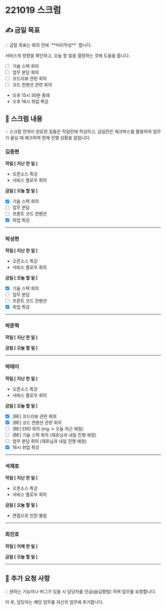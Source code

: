 # 221019 스크럼

## ✍ 금일 목표

<aside>
💡 금일 목표는 회의 전에 `**미리작성**` 합니다.

서비스의 방향을 확인하고, 오늘 할 일을 결정하는 것에 도움을 줍니다.

</aside>

- [ ]  기술 스택 회의
- [ ]  업무 분담 회의
- [ ]  코드리뷰 관련 회의
- [ ]  코드 컨벤션 관련 회의
- 오후 15시 30분 종례
- 오후 16시 취업 특강

## 📑 스크럼 내용

<aside>
💡 스크럼 전까지 완료한 일들은 작일란에 작성하고, 
금일란은 체크박스를 활용하여 업무가 끝날 때 체크하여 현재 진행 상황을 알립니다.

</aside>

### 김종현

**작일 [ 지난 한 일 ]**

- 오픈소스 특강
- 서비스 플로우 회의

**금일 [ 오늘 할 일 ]**

- [x]  기술 스택 회의
- [ ]  업무 분담
- [ ]  프론트 코드 컨벤션
- [x]  취업 특강

---

### 박성현

**작일 [ 지난 한 일 ]**

- 오픈소스 특강
- 서비스 플로우 회의

**금일 [ 오늘 할 일 ]**

- [x]  기술 스택 회의
- [ ]  업무 분담
- [ ]  프론트 코드 컨벤션
- [x]  취업 특강

---

### 박준혁

**작일 [ 지난 한 일 ]**

**금일 [ 오늘 할 일 ]**

---

### 박태이

**작일 [ 지난 한 일 ]**

- 오픈소스 특강
- 서비스 플로우 회의

**금일 [ 오늘 할 일 ]**

- [x]  [BE] 코드리뷰 관련 회의
- [x]  [BE] 코드 컨벤션 관련 회의
- [ ]  [BE] ERD 회의 (ing → 오늘 야근 예정)
- [ ]  [BE] 기술 스택 회의 (재호님과 내일 진행 예정)
- [ ]  업무 분담 회의 (재호님과 내일 진행 예정)
- [x]  16시 취업 특강

---

### 석재호

**작일 [ 지난 한 일 ]**

- 오픈소스 특강
- 서비스 플로우 회의

**금일 [ 오늘 할 일 ]**

- 면접으로 인한 불참

---

### 최진호

**작일 [ 어제 한 일 ]**

**금일 [ 오늘 할 일 ]**

---

## 📢 추가 요청 사항

<aside>
💡 원하는 기능이나 버그가 있을 시 담당자를 언급(@김평범) 하며 업무를 요청합니다.

이 후, 담당자는 해당 업무를 자신의 업무에 추가합니다.

</aside>